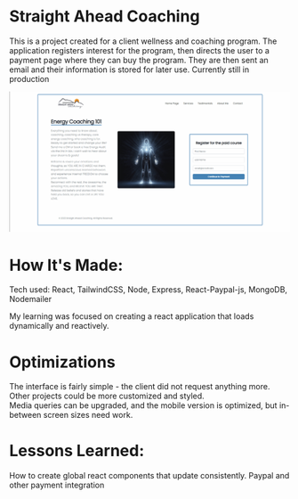 # Straight Ahead Coaching
This is a project created for a client wellness and coaching program. The application registers interest for the program, then directs the user to a payment page where they can buy the program. They are then sent an email and their information is stored for later use. Currently still in production

<img src="https://github.com/jjspoelstra/jjspoelstra/raw/main/images/straightAhead.gif" />


# How It's Made:
Tech used: React, TailwindCSS, Node, Express, React-Paypal-js, MongoDB, Nodemailer

My learning was focused on creating a react application that loads dynamically and reactively. 

# Optimizations
The interface is fairly simple - the client did not request anything more. Other projects could be more customized and styled.  
Media queries can be upgraded, and the mobile version is optimized, but in-between screen sizes need work. 

# Lessons Learned:
How to create global react components that update consistently. 
Paypal and other payment integration



